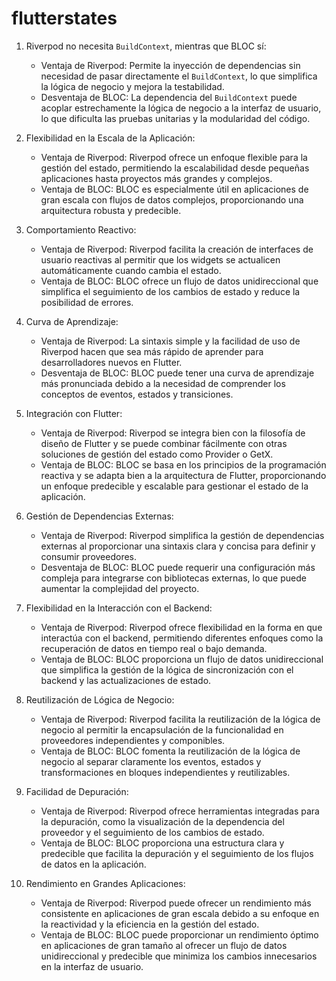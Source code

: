 # flutterstates

1. Riverpod no necesita `BuildContext`, mientras que BLOC sí:

   - Ventaja de Riverpod: Permite la inyección de dependencias sin necesidad de pasar directamente el `BuildContext`, lo que simplifica la lógica de negocio y mejora la testabilidad.
   - Desventaja de BLOC: La dependencia del `BuildContext` puede acoplar estrechamente la lógica de negocio a la interfaz de usuario, lo que dificulta las pruebas unitarias y la modularidad del código.

2. Flexibilidad en la Escala de la Aplicación:

   - Ventaja de Riverpod: Riverpod ofrece un enfoque flexible para la gestión del estado, permitiendo la escalabilidad desde pequeñas aplicaciones hasta proyectos más grandes y complejos.
   - Ventaja de BLOC: BLOC es especialmente útil en aplicaciones de gran escala con flujos de datos complejos, proporcionando una arquitectura robusta y predecible.

3. Comportamiento Reactivo:

   - Ventaja de Riverpod: Riverpod facilita la creación de interfaces de usuario reactivas al permitir que los widgets se actualicen automáticamente cuando cambia el estado.
   - Ventaja de BLOC: BLOC ofrece un flujo de datos unidireccional que simplifica el seguimiento de los cambios de estado y reduce la posibilidad de errores.

4. Curva de Aprendizaje:

   - Ventaja de Riverpod: La sintaxis simple y la facilidad de uso de Riverpod hacen que sea más rápido de aprender para desarrolladores nuevos en Flutter.
   - Desventaja de BLOC: BLOC puede tener una curva de aprendizaje más pronunciada debido a la necesidad de comprender los conceptos de eventos, estados y transiciones.

5. Integración con Flutter:

   - Ventaja de Riverpod: Riverpod se integra bien con la filosofía de diseño de Flutter y se puede combinar fácilmente con otras soluciones de gestión del estado como Provider o GetX.
   - Ventaja de BLOC: BLOC se basa en los principios de la programación reactiva y se adapta bien a la arquitectura de Flutter, proporcionando un enfoque predecible y escalable para gestionar el estado de la aplicación.

6. Gestión de Dependencias Externas:

   - Ventaja de Riverpod: Riverpod simplifica la gestión de dependencias externas al proporcionar una sintaxis clara y concisa para definir y consumir proveedores.
   - Desventaja de BLOC: BLOC puede requerir una configuración más compleja para integrarse con bibliotecas externas, lo que puede aumentar la complejidad del proyecto.

7. Flexibilidad en la Interacción con el Backend:

   - Ventaja de Riverpod: Riverpod ofrece flexibilidad en la forma en que interactúa con el backend, permitiendo diferentes enfoques como la recuperación de datos en tiempo real o bajo demanda.
   - Ventaja de BLOC: BLOC proporciona un flujo de datos unidireccional que simplifica la gestión de la lógica de sincronización con el backend y las actualizaciones de estado.

8. Reutilización de Lógica de Negocio:

   - Ventaja de Riverpod: Riverpod facilita la reutilización de la lógica de negocio al permitir la encapsulación de la funcionalidad en proveedores independientes y componibles.
   - Ventaja de BLOC: BLOC fomenta la reutilización de la lógica de negocio al separar claramente los eventos, estados y transformaciones en bloques independientes y reutilizables.

9. Facilidad de Depuración:

   - Ventaja de Riverpod: Riverpod ofrece herramientas integradas para la depuración, como la visualización de la dependencia del proveedor y el seguimiento de los cambios de estado.
   - Ventaja de BLOC: BLOC proporciona una estructura clara y predecible que facilita la depuración y el seguimiento de los flujos de datos en la aplicación.

10. Rendimiento en Grandes Aplicaciones:
    - Ventaja de Riverpod: Riverpod puede ofrecer un rendimiento más consistente en aplicaciones de gran escala debido a su enfoque en la reactividad y la eficiencia en la gestión del estado.
    - Ventaja de BLOC: BLOC puede proporcionar un rendimiento óptimo en aplicaciones de gran tamaño al ofrecer un flujo de datos unidireccional y predecible que minimiza los cambios innecesarios en la interfaz de usuario.
